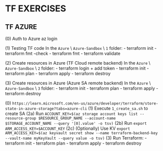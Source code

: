 # TF EXERCISES

## TF AZURE

(0) Auth to Azure
  az login

(1) Testing TF code
  In the `Azure` \ `Azure-Sandbox` \ `1` folder:
    - terraform init
    - terraform fmt -check
    - terraform fmt
    - terraform validate

(2) Create resources in Azure (TF Cloud remote backend)
  In the `Azure` \ `Azure-Sandbox` \ `2` folder:
    - terraform login + add token
    - terraform init
    - terraform plan
    - terraform apply
    - terraform destroy

(3) Create resources in Azure (Azure SA remote backend)
  In the `Azure` \ `Azure-Sandbox` \ `3` folder:
    - terraform init
    - terraform plan
    - terraform apply
    - terraform destroy

  (0) `https://learn.microsoft.com/en-us/azure/developer/terraform/store-state-in-azure-storage?tabs=azure-cli`
  (1) Execute `1_create_sa.sh` to create SA
  (2a) Run `ACCOUNT_KEY=$(az storage account keys list --resource-group $RESOURCE_GROUP_NAME --account-name $STORAGE_ACCOUNT_NAME --query '[0].value' -o tsv)`
  (2b) Run `export ARM_ACCESS_KEY=$ACCOUNT_KEY`
  (2c) (Optionally) Use KV `export ARM_ACCESS_KEY=$(az keyvault secret show --name terraform-backend-key --vault-name myKeyVault --query value -o tsv)`
  (3) Run Terraform:
    - terraform init
    - terraform plan
    - terraform apply
    - terraform destroy
